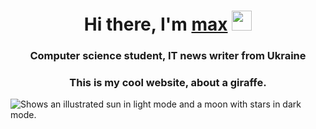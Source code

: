 <h1 align="center">Hi there, I'm <a href="https://daniilshat.ru/" target="_blank">max</a> 
<img src="https://github.com/blackcater/blackcater/raw/main/images/Hi.gif" height="32"/></h1>
<h3 align="center">Computer science student, IT news writer from Ukraine</h3>
<h3 align="center">This is my cool website, about a giraffe.</h4>

<picture>
<img style="align-items: center;" alt="Shows an illustrated sun in light mode and a moon with stars in dark mode." src="https://interes-fakti.com/wp-content/uploads/2015/04/africa-21-e1478742723894.jpg">
</picture>
